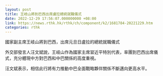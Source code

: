 ```yaml
---
layout: post
title: 王岐山將到巴西出席盧拉總統就職儀式
date: 2022-12-29 17:56:07.000000000 +08:00
link: https://news.rthk.hk/rthk/ch/component/k2/1681784-20221229.htm
categories: rthk
---
```


國家副主席王岐山將到巴西，出席元旦日盧拉的總統就職儀式

外交部發言人汪文斌說，王岐山作為國家主席習近平特別代表，率團到巴西出席儀式，充分體現中方對巴西和中巴關係的高度重視。
 
汪文斌表示，相信此行將有力推動中巴全面戰略夥伴關係不斷邁向更高水平。
